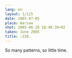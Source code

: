 ```yaml
---
lang: en
layout: 1/125
date: 2005-07-05
place: Warsaw
shot: 2005-06-26 18:40:39+02
taken: June 2005
title: ☉226.
---
```


So many patterns, so little time.
